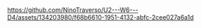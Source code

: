 <p align="center">
  <img href="https://github.com/NinoTraverso/U2---W6---D4/assets/134203980/66c9215a-313a-4c7a-8749-52985e9e1221" />
</p>





https://github.com/NinoTraverso/U2---W6---D4/assets/134203980/f68b6610-1951-4132-abfc-2cee027a6a1d

